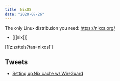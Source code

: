 ```yaml
---
title: NixOS
date: "2020-05-26"
---
```


The only Linux distribution you need: <https://nixos.org/>

* [[[nix]]]

[[[z:zettels?tag=nixos]]]

## Tweets

* [Setting up Nix cache w/ WireGuard](https://twitter.com/sridca/status/1308808239677571072)
